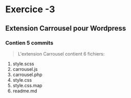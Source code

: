 # Exercice -3

## Extension Carrousel pour Wordpress

### Contien 5 commits

> L'extension Carrousel contient 6 fichiers:

1. style.scss
2. carrousel.js
3. carrousel.php
4. style.css
5. style.css.map
6. readme.md
